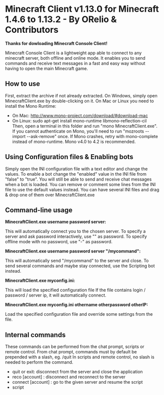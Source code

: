 Minecraft Client v1.13.0 for Minecraft 1.4.6 to 1.13.2 - By ORelio & Contributors
======

**Thanks for dowloading Minecraft Console Client!**

Minecraft Console Client is a lightweight app able to connect to any minecraft server,
both offline and online mode. It enables you to send commands and receive text messages
in a fast and easy way without having to open the main Minecraft game.

How to use
------

First, extract the archive if not already extracted.
On Windows, simply open MinecraftClient.exe by double-clicking on it.
On Mac or Linux you need to install the Mono Runtime:
 - On Mac: http://www.mono-project.com/download/#download-mac
 - On Linux: sudo apt-get install mono-runtime libmono-reflection-cil
Then, open a terminal in this folder and run "mono MinecraftClient.exe".
If you cannot authenticate on Mono, you'll need to run "mozroots --import --ask-remove" once.
If Mono crashes, retry with mono-complete instead of mono-runtime. Mono v4.0 to 4.2 is recommended.

Using Configuration files & Enabling bots
------

Simply open the INI configuration file with a text editor and change the values.
To enable a bot change the "enabled" value in the INI file from "false" to "true".
You will still be able to send and receive chat messages when a bot is loaded.
You can remove or comment some lines from the INI file to use the default values instead.
You can have several INI files and drag & drop one of them over MinecraftClient.exe

Command-line usage
------

**MinecraftClient.exe username password server:**

This will automatically connect you to the chosen server.
To specify a server and ask password interactively, use "" as password.
To specify offline mode with no password, use "-" as password.

**MinecraftClient.exe username password server "/mycommand":**

This will automatically send "/mycommand" to the server and close.
To send several commands and maybe stay connected, use the Scripting bot instead.

**MinecraftClient.exe myconfig.ini:**

This will load the specified configuration file
If the file contains login / password / server ip, it will automatically connect.

**MinecraftClient.exe myconfig.ini othername otherpassword otherIP:**

Load the specified configuration file and override some settings from the file.

Internal commands
------

These commands can be performed from the chat prompt, scripts or remote control.
From chat prompt, commands must by default be prepended with a slash, eg. /quit
In scripts and remote control, no slash is needed to perform the command.

 - quit or exit: disconnect from the server and close the application
 - reco [account] : disconnect and reconnect to the server
 - connect <server> [account] : go to the given server and resume the script
 - script <script name> : run a script containing a list of commands
 - send <text> : send a message or a command to the server
 - respawn : Use this to respawn if you are dead (like clicking "respawn" ingame)
 - log <text> : display some text in the console (useful for scripts)
 - list : list players logged in to the server (uses tab list info sent by server)
 - set varname=value : set a value which can be used as %varname% in further commands
 - wait <time> : wait X ticks (10 ticks = ~1 second. Only for scripts)
 - move : used for moving when terrain and movements feature is enabled
 - look : used for looking at direction when terrain and movements is enabled
 - debug : toggle debug messages, useful for chatbot developers
 - help : show command help. Tip: Use "/send /help" for server help

[account] is an account alias defined in accounts file, read more below.
<server> is either a server IP or a server alias defined in servers file

Servers and Accounts file
------

These two files can be used to store info about accounts and server, and give them aliases.
The purpose of this is to give them an easy-to-remember alias and to avoid typing account passwords.
As what you are typing can be read by the server admin if using the remote control feature,
using aliases is really important for privacy and for safely switching between accounts.
To use these files, simply take a look at sample-accounts.txt and sample-servers.txt.
Once you have created your files, fill the 'accountlist' and 'serverlist' fields in INI file.

Interacting with the Minecraft world
------

By default, Minecraft Console Client cannot interact with the world around you.
However for some versions of the game you can enable the terrainandmovements setting.

This feature will allow you to properly fall on ground, pickup items and move around.
There is a C# API for reading terrain data around the player and moving from C# scripts.

Please note that this requires much more RAM to store all the terrain data, a bit more CPU
to process all of this, and slightly more bandwidth as locations updates are
sent back to the server in a spammy way (that's how Minecraft works).

How to write a script file
------

A script file can be launched by using /script <filename> in the client's command prompt.
The client will automatically look for your script in the current directory or "scripts" subfolder.
If the file extension is .txt or .cs, you may omit it and the client will still find the script.

Regarding the script file, it is a text file with one instruction per line.
Any line beginning with "#" is ignored and treated as a comment.
Allowed instructions are given in "Internal commands" section.

Application variables defined using the 'set' command or [AppVars] INI section can be used.
The following read-only variables can also be used: %username%, %serverip%, %serverport%

How to write a C# script
------

If you are experienced with C#, you may also write a C# script.
That's a bit more involved, but way more powerful than regular scripts.
You can look at the provided sample C# scripts for getting started.

C# scripts can be used for creating your own ChatBot without recompiling the whole project.
These bots are embedded in a script file, which is compiled and loaded on the fly.
ChatBots can access plugin channels for communicating with some server plugins.

For knowing everything the API has to offer, you can look at CSharpRunner.cs and ChatBot.cs.
The latest version for these files can be found on the GitHub repository.

The structure of the C# file must be like this:
```csharp
//MCCScript 1.0

MCC.LoadBot(<instance of your class which extends the ChatBot class>);

//MCCScript Extensions

<your class code here>
```
The first line always needs to be "//MCCScript 1.0" comment, as the program requires it to determine the version of the script.
Everything between "//MCCScript 1.0" and "//MCCScript Extensions" comments will be treated as code, that part of the code will be inserted into the constructor during the compile time.
You can include C# libraries/namespaces using the following syntax: //using <name>;
Example: //using System.Net;

Using HTTP/Socks proxies
------

If you are on a restricted network you might want to use some HTTP or SOCKS proxies.
To do so, find a proxy, enable proxying in INI file and fill in the relevant settings.
Proxies with username/password authentication are supported but have not been tested.
Not every proxy will work for playing Minecraft, because of port 80/443 web browsing restrictions.
However you can choose to use a proxy for login only, most proxies should work in this mode.

Connecting to servers when ping is disabled
------

On some servers, the server list ping feature has been disabled, which prevents Minecraft Console Client
from pinging the server to determine the Minecraft version to use. To connect to this kind of servers,
find out which Minecraft version is running on the server, and fill in the 'mcversion' field in INI file.
This will disable the ping step while connecting, but requires you to manually provide the version to use.
Recent versions of Minecraft Console Client may also prompt you for MC version in case of ping failure.

About translation files
------

When connecting to 1.6+ servers, you will need a translation file to display properly some chat messages.
These files describe how some messages should be printed depending on your preferred language.
The client will automatically load en_GB.lang from your Minecraft folder if Minecraft is installed on your
computer, or download it from Mojang's servers. You may choose another language in the configuration file.

Detecting chat messages
------

Minecraft Console Client can parse messages from the server in order to detect private and public messages.
This is useful for reacting to messages eg when using the AutoRespond, Hangman game, or RemoteControl bots.
However, for unusual chat formats, so you may need to tinker with the ChatFormat section of the config file.
Building regular expressions can be a bit tricky, so you might want to try them out eg on regex101.com

Using the Alerts bot
------

Write in alerts.txt the words you want the console to beep/alert you on.
Write in alerts-exclude.txt the words you want NOT to be alerted on.
For example write Yourname in alerts and <Yourname> in alerts-exclude.txt

Using the AutoRelog bot
------

Write in kickmessages.txt some words, such as "Restarting" for example.
If the kick message contains one of them, you will automatically be re-connected.
A kick message "Connection has been lost." is generated by the console itself when connection is lost.
A kick message "Login failed." is generated the same way when it failed to login to the server.
A kick message "Failed to ping this IP." is generated when it failed to ping the server.
You can use them for reconnecting when connection is lost or the login failed.

Using the Script Scheduler
------

The script scheduler allows you to perform scripts on various events.
Simply enable the ScriptScheduler bot and specify a tasks file in your INI file.
Please read sample-tasks.ini for learning how to make your own task file.

Using the hangman game
------

Use "/tell <bot username> start" to start the game.
Don't forget to add your username in botowners INI setting if you want it to obey.
Edit the provided configuration files to customize the words and the bot owners.
If it doesn't respond to bot owners, read the "Detecting chat messages" section.

Using the Remote Control
------

When the remote control bot is enabled, you can send commands to your bot using whispers.
Don't forget to add your username in botowners INI setting if you want it to obey.
If it doesn't respond to bot owners, read the "Detecting chat messages" section.
Please note that server admins can read what you type and output from the bot.

To perform a command simply do the following: /tell <yourbot> <thecommand>
Where <thecommand> is an internal command as described in "Internal commands" section.
You can remotely send chat messages or commands using /tell <yourbot> send <thetext>

Remote control system can by default auto-accept /tpa and /tpahere requests from the bot owners.
Auto-accept can be disabled or extended to requests from anyone in remote control configuration.

Using the AutoRespond feature
------

The AutoRespond bot allows you to automatically react on specific chat messages or server announcements.
You can use either a string to detect in chat messages, or an advanced regular expression.
For more information about how to define match rules, please refer to sample-matches.ini

Disclaimer
------

Even if everything should work, I am not responsible of any damage this app could cause to your computer or your server.
This app does not steal your password. If you don't trust it, don't use it or check & compile from the source code.

Also, remember that when you connect to a server with this program, you will appear where you left the last time.
This means that you can die if you log in in an unsafe place on a survival server!
Use the script scheduler bot to send a teleport command after logging in.

License
------

Minecraft Console Client is a totally free of charge, open source project.
Source code is available at https://github.com/ORelio/Minecraft-Console-Client

Unless specifically stated, source code is from me or contributors, and available under CDDL-1.0.
More info about CDDL-1.0: http://qstuff.blogspot.fr/2007/04/why-cddl.html
Full license at http://opensource.org/licenses/CDDL-1.0

Credits
------

Even though I'm the main author of Minecraft Console Client, many features
would not have been possible without the help of talented contributors:

**Ideas:**

  ambysdotnet, Awpocalypse, azoundria, bearbear12345, bSun0000, Cat7373, dagonzaros, Dids,
  Elvang, fuckofftwice, GeorgH93, initsuj, JamieSinn, joshbean39, LehmusFIN, maski, medxo,
  mobdon, MousePak, TNT-UP, TorchRJ, yayes2, Yoann166, ZizzyDizzyMC

**Bug Hunters:**

  1092CQ, ambysdotnet, bearbear12345, c0dei, Cat7373, Darkaegis, dbear20, DigitalSniperz,
  doranchak, drXor, FantomHD, gerik43, ibspa, iTzMrpitBull, JamieSinn, k3ldon, KenXeiko,
  link3321, lyze237, mattman00000, Nicconyancat, Pokechu22, ridgewell, Ryan6578, Solethia,
  TNT-UP, TorchRJ, TRTrident, WeedIsGood, xp9kus, Yoann166

**Code contributions:**

  Allyoutoo, Aragas, Bancey, bearbear12345, corbanmailloux, dbear20, dogwatch, initsuj,
  JamieSinn, justcool393, lokulin, maxpowa, medxo, Pokechu22, repository, TheMeq, TheSnoozer,
  vkorn, v1RuX, ZizzyDizzyMC, milutinke

**Libraries:**

  Minecraft Console Client also borrows code from the following libraries:

  -----------------------------------------------------------------
    Name           Purpose             Author             License
    
    Biko           Proxy handling      Benton Stark       MIT
    BouncyCastle   CFB-8 AES on Mono   The Legion         MIT
    Heijden.Dns    DNS SRV Lookup      Geoffrey Huntley   MIT
    DotNetZip      Zlib compression    Dino Chiesa        MS-PL
  -----------------------------------------------------------------

**Support:**

If you still have any question after reading this file, you can get support here:

 - General Questions: http://www.minecraftforum.net/topic/1314800-/
 - Bugs & Issues: https://github.com/ORelio/Minecraft-Console-Client/issues

Like Minecraft Console Client? You can buy me a coffee here:

 - https://www.paypal.com/cgi-bin/webscr?cmd=_s-xclick&hosted_button_id=EALHERGB9DQY8

Code contributions, bug reports and any kind of comments are also highly appreciated :)

+-----------------------------------+
| © 2012-2019 ORelio & Contributors |
+-----------------------------------+

